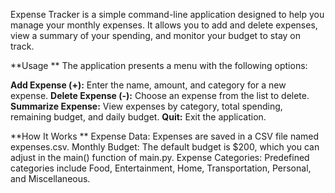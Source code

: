 Expense Tracker is a simple command-line application designed to help you manage your monthly expenses. It allows you to add and delete expenses, view a summary of your spending, and monitor your budget to stay on track.

**Usage
**
The application presents a menu with the following options:

**Add Expense (+):** Enter the name, amount, and category for a new expense.
**Delete Expense (-):** Choose an expense from the list to delete.
**Summarize Expense:** View expenses by category, total spending, remaining budget, and daily budget.
**Quit:** Exit the application.

**How It Works
**
Expense Data: Expenses are saved in a CSV file named expenses.csv.
Monthly Budget: The default budget is $200, which you can adjust in the main() function of main.py.
Expense Categories: Predefined categories include Food, Entertainment, Home, Transportation, Personal, and Miscellaneous.
